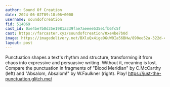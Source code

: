 ```yaml
---
author: Sound Of Creation
date: 2024-06-02T09:18:06+0000
username: soundofcreation
fid: 514069
cast_id: 0xe4be7b0d35e1981a339fae7aeeee535e1fb6fc5f
cast: https://farcaster.xyz/soundofcreation/0xe4be7b0d
image: https://imagedelivery.net/BXluQx4ige9GuW0Ia56BHw/890ee52a-322d-4bad-7e5f-d1fdbd675200/original
layout: post
---
```


Punctuation shapes a text's rhythm and structure, transforming it from chaos into expressive and persuasive writing. Without it, meaning is lost. Compare the punctuation in fragments of "Blood Meridian" by C.McCarthy (left) and "Absalom, Absalom!" by W.Faulkner (right).
Play! https://just-the-punctuation.glitch.me/

<img src='https://imagedelivery.net/BXluQx4ige9GuW0Ia56BHw/890ee52a-322d-4bad-7e5f-d1fdbd675200/original' alt='' referrerpolicy='no-referrer'/>
